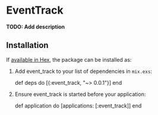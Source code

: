 # EventTrack

**TODO: Add description**

## Installation

If [available in Hex](https://hex.pm/docs/publish), the package can be installed as:

  1. Add event_track to your list of dependencies in `mix.exs`:

        def deps do
          [{:event_track, "~> 0.0.1"}]
        end

  2. Ensure event_track is started before your application:

        def application do
          [applications: [:event_track]]
        end

